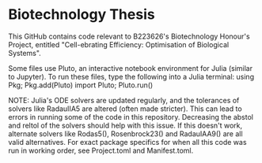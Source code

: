 # Biotechnology Thesis

This GitHub contains code relevant to B223626's Biotechnology Honour's Project, entitled "Cell-ebrating Efficiency: Optimisation of Biological Systems".

Some files use Pluto, an interactive notebook environment for Julia (similar to Jupyter). To run these files, type the following into a Julia terminal:
using Pkg; Pkg.add(Pluto)
import Pluto; Pluto.run()

NOTE: Julia's ODE solvers are updated regularly, and the tolerances of solvers like RadauIIA5 are altered (often made stricter). This can lead to errors in running some of the code in this repository. Decreasing the abstol and reltol of the solvers should help with this issue. If this doesn't work, alternate solvers like Rodas5(), Rosenbrock23() and RadauIAA9() are all valid alternatives. For exact package specifics for when all this code was run in working order, see Project.toml and Manifest.toml.